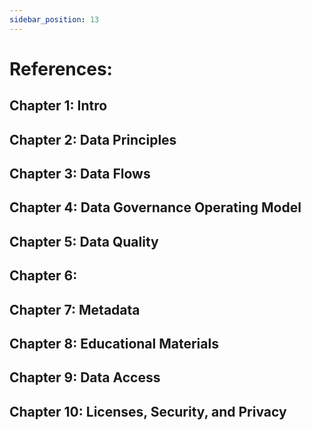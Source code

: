 ```yaml
---
sidebar_position: 13
---
```


# References: 

## Chapter 1: Intro
[^1]: https://cloud.google.com/learn/what-is-data-governance

## Chapter 2: Data Principles 
[^1]: https://www.nature.com/articles/sdata201618
[^2]: https://acsess.onlinelibrary.wiley.com/doi/full/10.1002/agj2.21017?af=R
[^3]: https://learn.microsoft.com/en-us/sql/relational-databases/views/views?view=sql-server-ver16
[^4]: https://www.thelancet.com/journals/lancet/article/PIIS0140-6736(16)30388-9/fulltext

## Chapter 3: Data Flows


## Chapter 4: Data Governance Operating Model
[^1]: https://acsess.onlinelibrary.wiley.com/doi/full/10.1002/agj2.21017?af=R
[^2]: Working groups and description of responsibilites taken from the GBADs Bill and Melinda Gates Investment Document 2022
[^3]: https://tdan.com/the-non-invasive-data-governanceo-operating-model/12210

## Chapter 5: Data Quality 

## Chapter 6: 

## Chapter 7: Metadata 

## Chapter 8: Educational Materials
[^1]: https://www.jstatsoft.org/article/view/v059i10

## Chapter 9: Data Access

## Chapter 10: Licenses, Security, and Privacy


<!-- Bibliography
============

Research Data Alliance International Indigenous Data Sovereignty Interest Group. (September 2019). “CARE Principles for Indigenous Data Governance.” The Global Indigenous Data Alliance. GIDA-global.org

Stevens GA, Alkema L, Black RE, Boerma JT, Collins GS, Ezzati M, et al.
Guidelines for accurate and transparent health estimates reporting: The GATHER statement. Lancet. 2016. doi: http://dx.doi.org/10.1016/S0140-6736(16)30388-9

Stevens GA, Alkema L, Black RE, Boerma JT, Collins GS, Ezzati M, et al.
Guidelines for accurate and transparent health estimates reporting: The GATHER statement. PLOS Med.2016. doi: http://dx.doi.org/10.1371/journal.pmed.1002056 -->

